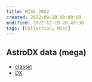 ```yaml
---
title: MISC 2022
created: 2022-09-18 08:00:00
modified: 2022-12-19 20:49:38
tags: [Collection, Misc]
---
```


## AstroDX data (mega)

- [classic](https://mega.nz/folder/XHwgWRKL#KDLIWNu7qj9PDUTlNSCTvA)
- [DX](https://mega.nz/folder/mw4DWZRZ#hr7cFXfuxdfRl5YXO_NC0w)
